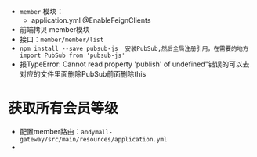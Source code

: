 - `member` 模块：
	- application.yml    @EnableFeignClients
- 前端拷贝 member模块
- 接口：`member/member/list`
- `npm install --save pubsub-js  安装PubSub,然后全局注册引用，在需要的地方import PubSub from 'pubsub-js'`
- 报TypeError: Cannot read property 'publish' of undefined"错误的可以去对应的文件里面删除PubSub前面删除this
# 获取所有会员等级
- 配置member路由：`andymall-gateway/src/main/resources/application.yml`
- 